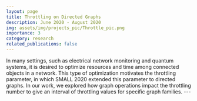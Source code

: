```yaml
---
layout: page
title: Throttling on Directed Graphs
description: June 2020 - August 2020
img: assets/img/projects_pic/Throttle_pic.png
importance: 3
category: research
related_publications: false
---
```

In many settings, such as electrical network monitoring and quantum systems, it is desired to optimize resources and time among connected objects in a network. This type of optimization motivates the throttling parameter, in which SMALL 2020 extended this parameter to directed graphs. In our work, we explored how graph operations impact the throttling number to give an interval of throttling values for specific graph families. 
    ---
